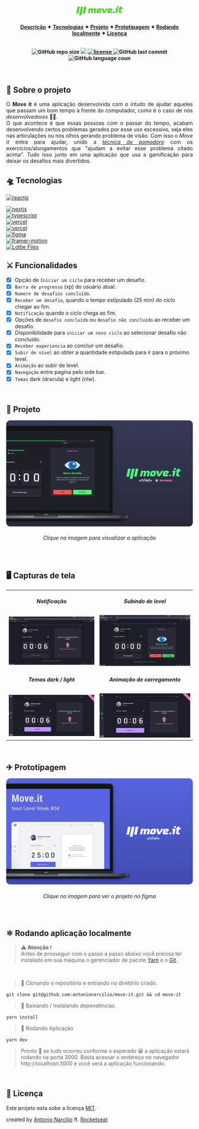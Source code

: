 <p align="center">
  <a href="https://antonionarcilio-move-it.vercel.app">
    <img title="Visualizar aplicação" width="25%" src="./.github/move-it.svg">
  </a>
</p>

<h4 align="center">

[Descrição](#desc) ✦ [Tecnologias](#tec) ✦ [Projeto](#Projeto) ✦ [Prototipagem](#prototipagem) ✦ [Rodando localmente](#local) ✦ [Licença](#lic)

<br>

<img alt="GitHub repo size" title="GitHub repo size" src="https://img.shields.io/github/repo-size/AntonioNarcilio/Move-it?color=50fa7b&labelColor=282a36&logo=GitHub&logoColor=white" />

<img src="https://img.shields.io/github/deployments/AntonioNarcilio/move-it/Production?color=50fa7b&label=Vercel%20deploy&labelColor=282a36&logo=Vercel" />

<a href="https://github.com/AntonioNarcilio/move-it/blob/master/LICENSE">
 <img src="https://img.shields.io/github/license/AntonioNarcilio/Move-it?label=license&color=ff5555&labelColor=282a36" alt="license"/>
</a>

<img alt="GitHub last commit" title="GitHub last commit" src="https://img.shields.io/github/last-commit/AntonioNarcilio/Move-it?&color=50fa7b&labelColor=282a36" />

<img alt="GitHub language coun" title="GitHub language coun" src="https://img.shields.io/github/languages/count/AntonioNarcilio/Move-it?&color=50fa7b&labelColor=282a36" />

<br>

</h4>

<br>

<h2 id="desc">
💟 Sobre o projeto
</h2>

<p align="justify">
O <b>Move it</b> é uma aplicação desenvolvida com o intuito de ajudar aqueles que passam um bom tempo à frente do computador, como é o caso de nós <i>desenvolvedores</i> 👨‍💻.
<br/>
O que acontece é que essas pessoas com o passar do tempo, acabam desenvolvendo certos problemas gerados por esse uso excessivo, seja eles nas articulações ou nos olhos gerando problema de visão. Com isso o <i>Move it</i> entra para ajudar, unido a <i><u> técnica de pomodoro</u></i> com os exercícios/alongamentos que "ajudam a evitar esse problema citado acima". Tudo isso junto em uma aplicação que usa a gamificação para deixar os desafios mais divertidos.
</p>

<h2 id="tec">
🛸 Tecnologias
</h2>

<a href="https://reactjs.org">
 <img alt="reactjs" title="reactjs" src="https://img.shields.io/static/v1?label=React&message=Javascript%20library&style=social&logo=React&logoColor=0088CC" />
</a>

<br/>

<p align="left">
<a href="https://nextjs.org">
 <img alt="nextjs" title="nextjs" src="https://img.shields.io/static/v1?label=next%20js&message=Framework%20react&style=social&logo=Next.js&logoColor=black" />
</a>

<br/>

<a href="https://www.typescriptlang.org/download">
 <img alt="typescript" title="typescript" src="https://img.shields.io/static/v1?label=TypeScript&message=Typed%20JavaScript&style=social&logo=typescript&logoColor=27609E" />
</a>

<br/>

<a href="">
 <img alt="vercel" title="vercel" src="https://img.shields.io/static/v1?label=Styled%20Components&message=Library, CSS in JS&&style=social&logo=Styled-Components" />
</a>

<br/>

<a href="https://vercel.com">
 <img alt="vercel" title="vercel" src="https://img.shields.io/static/v1?label=vercel&message=Deploy&&style=social&logo=Vercel" />
</a>

<br>

<a href="https://www.figma.com/file/cniET9Xo3ZIwoqJ4PWcovu/Move.it-1.0?node-id=160%3A2761">
 <img alt="figma" title="figma" src="https://img.shields.io/static/v1?label=Figma&message=Project%20prototyping&style=social&logo=Figma&logoColor=F24E1E" />
</a>

<br>

<a href="https://www.framer.com/motion/">
 <img alt="framer-motion" title="framer-motion" src="https://img.shields.io/static/v1?label=Framer-Motion&message=Motion%20library%20for%20React&style=social&logo=Framer&logoColor=0055FF" />
</a>

<br>

<a href="https://lottiefiles.com">
 <img alt="Lottie Files" title="Lottie Files" src="https://img.shields.io/static/v1?label=Lottie%20Files&message=Animations&style=social&logo=&logoColor=F24E1E" />
</a>

<br>

<h2>⚔ Funcionalidades</h2>

- [x] Opção de `Iniciar um ciclo` para receber um desafio.
- [x] `Barra de progresso` (xp) do usuário atual.
- [x] `Numero de desafios concluído`.
- [x] `Receber um desafio`, quando o tempo estipulado (25 min) do ciclo chegar ao fim.
- [x] `Notificação` quando o ciclo chega ao fim.
- [x] Opções de `desafio concluído` ou `desafio não concluído` ao receber um desafio.
- [x] Disponibilidade para `iniciar um novo ciclo` ao selecionar desafio não concluído.
- [x] `Receber experiencia` ao concluir um desafio.
- [x] `Subir de nível` ao obter a quantidade estipulada para ir para o próximo level.
- [x] `Animação` ao subir de level.
- [x] `Navegação` entre pagina pelo side bar.
- [x] `Temas` dark (dracula) e light (nlw).

<br>

<h2 id="Projeto">
👔 Projeto
</h2>

<a href="https://antonionarcilio-move-it.vercel.app">
<img title="move.it" src="./.github/moveit-display.png">
</a>
<h6 align="center">Clique na imagem para visualizar a aplicação</h6>

<br>

<h2>🖥 Capturas de tela</h2>

<table>
  <tr align="center">
    <td><h5>Notificação</h5></td>
    <td><h5>Subindo de level</h5></td>
  </tr>
  <tr>
    <td><img src="./.github/notification.webp"></td>
    <td><img src="./.github/levelup.webp"></td>
  </tr>
  <tr align="center">
    <td><h5>Temas dark / light</h5></td>
    <td><h5>Animação de carregamento</h5></td>
  </tr>
  <tr>
    <td><img src="./.github/dark-and-light-mode.webp"></td>
    <td><img src="./.github/load-animation.webp"></td>
  </tr>
</table>

<br>

<h2 id="prototipagem">
✈ Prototipagem
</h2>

<a href="https://www.figma.com/file/cniET9Xo3ZIwoqJ4PWcovu/Move.it-1.0?node-id=160%3A2761">
<img title="move.it" src="./.github/prototipagem.png">
</a>
<h6 align="center">Clique na imagem para ver o projeto no figma</h6>

<br>

<h2 id="local">
⚛ Rodando aplicação localmente
</h2>

> **⚠ Atenção !** <br> Antes de prosseguir com o passo a passo abaixo você precisa ter instalado em sua máquina o gerenciador de pacote [Yarn](https://classic.yarnpkg.com/en/docs/install) e o [Git](https://git-scm.com).

<br>

> 📝 Clonando o repositório e entrando no diretório criado.

```shell
git clone git@github.com:antonionarcilio/move-it.git && cd move-it
```

> 📝 Baixando / Instalando dependências.

```shell
yarn install
```

> 📝 Rodando Aplicação

```shell
yarn dev
```

> Pronto 🎉 se tudo ocorreu conforme o esperado 😁 a aplicação estará
> rodando na porta 3000. Basta acessar o endereço no navegador
> http://localhost:3000 e você verá a aplicação funcionando.

<br>

<h2 id="lic">
📃 Licença
</h2>

Este projeto esta sobe a licença [MIT](./LICENSE).

created by [Antonio Narcilio](https://github.com/AntonioNarcilio) ft. [Rocketseat](https://github.com/Rocketseat)
